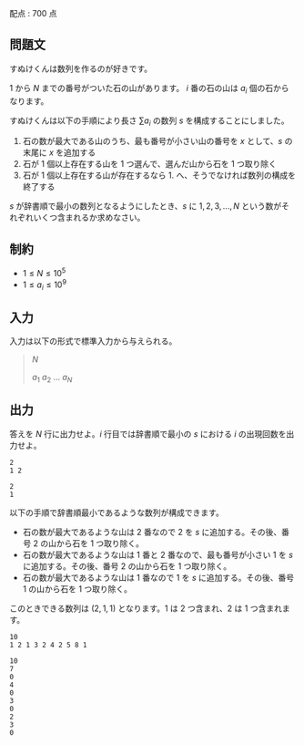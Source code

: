 配点 : $700$ 点

## 問題文

すぬけくんは数列を作るのが好きです。

$1$ から $N$ までの番号がついた石の山があります。
 $i$ 番の石の山は $a_i$ 個の石からなります。

すぬけくんは以下の手順により長さ $\sum a_i$ の数列 $s$ を構成することにしました。

1. 石の数が最大である山のうち、最も番号が小さい山の番号を $x$ として、$s$ の末尾に $x$ を追加する
2. 石が $1$ 個以上存在する山を $1$ つ選んで、選んだ山から石を $1$ つ取り除く
3. 石が $1$ 個以上存在する山が存在するなら $1.$ へ、そうでなければ数列の構成を終了する

$s$ が辞書順で最小の数列となるようにしたとき、$s$ に $1,2,3,...,N$ という数がそれぞれいくつ含まれるか求めなさい。

## 制約

- $1 \leq N \leq 10^{5}$
- $1 \leq a_i \leq 10^{9}$

## 入力

入力は以下の形式で標準入力から与えられる。

> $N$
> 
> $a_1$ $a_2$ $...$ $a_{N}$

## 出力

答えを $N$ 行に出力せよ。$i$ 行目では辞書順で最小の $s$ における $i$ の出現回数を出力せよ。

```input1
2
1 2
```

```output1
2
1
```

以下の手順で辞書順最小であるような数列が構成できます。

- 石の数が最大であるような山は $2$ 番なので $2$ を $s$ に追加する。その後、番号 $2$ の山から石を $1$ つ取り除く。
- 石の数が最大であるような山は $1$ 番と $2$ 番なので、最も番号が小さい $1$ を $s$ に追加する。その後、番号 $2$ の山から石を $1$ つ取り除く。
- 石の数が最大であるような山は $1$ 番なので $1$ を $s$ に追加する。その後、番号 $1$ の山から石を $1$ つ取り除く。

このときできる数列は $(2,1,1)$ となります。$1$ は $2$ つ含まれ、$2$ は $1$ つ含まれます。

```input2
10
1 2 1 3 2 4 2 5 8 1
```

```output2
10
7
0
4
0
3
0
2
3
0
```